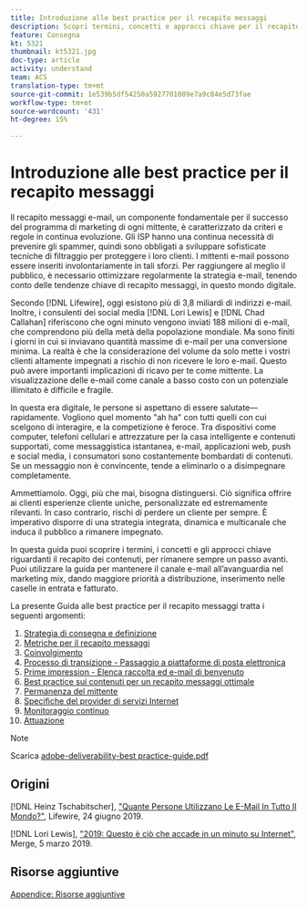 ```yaml
---
title: Introduzione alle best practice per il recapito messaggi
description: Scopri termini, concetti e approcci chiave per il recapito messaggi, al fine di garantire il successo del programma di marketing.
feature: Consegna
kt: 5321
thumbnail: kt5321.jpg
doc-type: article
activity: understand
team: ACS
translation-type: tm+mt
source-git-commit: 1e539b5df54250a5927701009e7a9c84e5d73fae
workflow-type: tm+mt
source-wordcount: '431'
ht-degree: 15%

---
```



# Introduzione alle best practice per il recapito messaggi

Il recapito messaggi e-mail, un componente fondamentale per il successo del programma di marketing di ogni mittente, è caratterizzato da criteri e regole in continua evoluzione. Gli ISP hanno una continua necessità di prevenire gli spammer, quindi sono obbligati a sviluppare sofisticate tecniche di filtraggio per proteggere i loro clienti. I mittenti e-mail possono essere inseriti involontariamente in tali sforzi. Per raggiungere al meglio il pubblico, è necessario ottimizzare regolarmente la strategia e-mail, tenendo conto delle tendenze chiave di recapito messaggi, in questo mondo digitale.

Secondo [!DNL Lifewire], oggi esistono più di 3,8 miliardi di indirizzi e-mail. Inoltre, i consulenti dei social media [!DNL Lori Lewis] e [!DNL Chad Callahan] riferiscono che ogni minuto vengono inviati 188 milioni di e-mail, che comprendono più della metà della popolazione mondiale. Ma sono finiti i giorni in cui si inviavano quantità massime di e-mail per una conversione minima. La realtà è che la considerazione del volume da solo mette i vostri clienti altamente impegnati a rischio di non ricevere le loro e-mail. Questo può avere importanti implicazioni di ricavo per te come mittente. La visualizzazione delle e-mail come canale a basso costo con un potenziale illimitato è difficile e fragile.

In questa era digitale, le persone si aspettano di essere salutate—rapidamente. Vogliono quel momento &quot;ah ha&quot; con tutti quelli con cui scelgono di interagire, e la competizione è feroce. Tra dispositivi come computer, telefoni cellulari e attrezzature per la casa intelligente e contenuti supportati, come messaggistica istantanea, e-mail, applicazioni web, push e social media, i consumatori sono costantemente bombardati di contenuti. Se un messaggio non è convincente, tende a eliminarlo o a disimpegnare completamente.

Ammettiamolo. Oggi, più che mai, bisogna distinguersi. Ciò significa offrire ai clienti esperienze cliente uniche, personalizzate ed estremamente rilevanti. In caso contrario, rischi di perdere un cliente per sempre. È imperativo disporre di una strategia integrata, dinamica e multicanale che induca il pubblico a rimanere impegnato.

In questa guida puoi scoprire i termini, i concetti e gli approcci chiave riguardanti il recapito dei contenuti, per rimanere sempre un passo avanti. Puoi utilizzare la guida per mantenere il canale e-mail all’avanguardia nel marketing mix, dando maggiore priorità a distribuzione, inserimento nelle caselle in entrata e fatturato.

La presente Guida alle best practice per il recapito messaggi tratta i seguenti argomenti:

1. [Strategia di consegna e definizione](/help/deliverability-strategy-and-definition.md)
2. [Metriche per il recapito messaggi](/help/metrics/metrics-overview.md)
3. [Coinvolgimento](/help/engagement.md)
4. [Processo di transizione - Passaggio a piattaforme di posta elettronica](/help/transition-process/switching-email-platforms.md)
5. [Prime impression - Elenca raccolta ed e-mail di benvenuto](/help/first-impressions/address-collection-and-list-growth.md)
6. [Best practice sui contenuti per un recapito messaggi ottimale](/help/content-best-practices-for-optimal-delivery.md)
7. [Permanenza del mittente](/help/sender-permanence.md)
8. [Specifiche del provider di servizi Internet](/help/internet-service-provider-specifics/overview.md)
9. [Monitoraggio continuo](/help/ongoing-monitoring.md)
10. [Attuazione](/help/putting-it-in-practice.md)

>[!NOTE]
>
>Scarica [adobe-deliverability-best practice-guide.pdf](/help/assets/adobe-deliverability-best-practice-guide.pdf)

## Origini

[!DNL Heinz Tschabitscher],  [&quot;Quante Persone Utilizzano Le E-Mail In Tutto Il Mondo?&quot;](https://www.lifewire.com/how-many-email-users-are-there-1171213), Lifewire, 24 giugno 2019.

[!DNL Lori Lewis],  [&quot;2019: Questo è ciò che accade in un minuto su Internet&quot;](https://www.allaccess.com/merge/archive/29580/2019-this-is-what-happens-in-an-internet-minute), Merge, 5 marzo 2019.

## Risorse aggiuntive

[Appendice: Risorse aggiuntive](/help/additional-resources/general-resources.md)